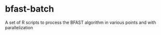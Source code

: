 # bfast-batch
A set of R scripts to process the BFAST algorithm in various points and with parallelization
